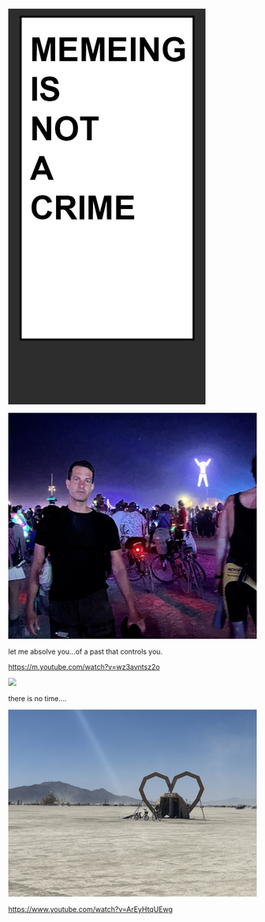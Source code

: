 ![alt text](https://github.com/DavidPynes/memes/blob/main/meme_crime.png)

![](https://github.com/DavidPynes/memes/blob/main/IMG_3570.jpeg)

let me absolve you...of a past that controls you.

https://m.youtube.com/watch?v=wz3avntsz2o

![](https://github.com/DavidPynes/memes/blob/main/BURN.gif)

there is no time....

![](https://github.com/DavidPynes/memes/blob/main/IMG_3515.jpeg)

https://www.youtube.com/watch?v=ArEyHtqUEwg
